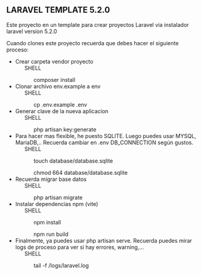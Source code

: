 <h2> LARAVEL TEMPLATE 5.2.0 </h2>
<p> Este proyecto en un template para crear proyectos Laravel via instalador laravel version 5.2.0 </p>
<p> Cuando clones este proyecto recuerda que debes hacer el siguiente proceso: 
<ul>
    <li> Crear carpeta vendor proyecto
        <ul> SHELL
            <ol> composer install </ol>
        </ul>    
    </li>
    <li> Clonar archivo env.example a env 
        <ul> SHELL
            <ol> cp .env.example .env </ol>
        </ul>     
    </li>
    <li> Generar clave de la nueva aplicacion
        <ul> SHELL
            <ol> php artisan key:generate </ol>
        </ul>    
    </li>
    <li> Para hacer mas flexible, he puesto SQLITE. Luego puedes usar MYSQL, MariaDB,.. Recuerda cambiar en .env DB_CONNECTION según gustos.
        <ul> SHELL
            <ol> touch database/database.sqlite </ol>
            <ol> chmod 664 database/database.sqlite </ol>
        </ul>        
    </li>
    <li> Recuerda migrar base datos 
        <ul> SHELL
            <ol> php artisan migrate </ol>
        </ul>    
    </li>
    <li> Instalar dependencias npm (vite)
        <ul> SHELL
            <ol> npm install </ol>
            <ol> npm run build </ol>
        </ul>
    </li>     
    <li> Finalmente, ya puedes usar php artisan serve. Recuerda puedes mirar logs de proceso para ver si hay errores, warning,... 
        <ul> SHELL
            <ol> tail -f /logs/laravel.log </ol>
        </ul>    
    </li>
</ul>


</p>
